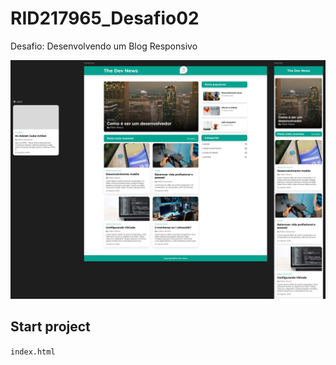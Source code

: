 # RID217965_Desafio02
Desafio: Desenvolvendo um Blog Responsivo

![alt text](image.png)

## Start project
`index.html`
